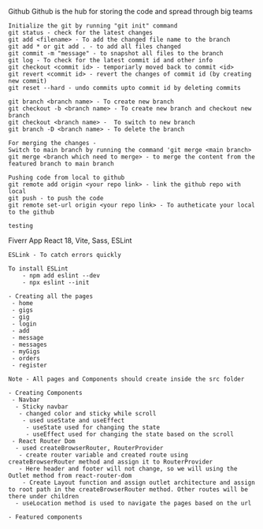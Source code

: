 Github
    Github is the hub for storing the code and spread through big teams

    Initialize the git by running "git init" command
    git status - check for the latest changes
    git add <filename> - To add the changed file name to the branch
    git add * or git add . - to add all files changed
    git commit -m "message" - to snapshot all files to the branch
    git log - To check for the latest commit id and other info
    git checkout <commit id> - temporiarly moved back to commit <id>
    git revert <commit id> - revert the changes of commit id (by creating new commit)
    git reset --hard - undo commits upto commit id by deleting commits

    git branch <branch name> - To create new branch
    git checkout -b <branch name> - To create new branch and checkout new branch
    git checkout <branch name> -  To switch to new branch
    git branch -D <branch name> - To delete the branch
    
    For merging the changes - 
    Switch to main branch by running the command 'git merge <main branch>
    git merge <branch which need to merge> - to merge the content from the featured branch to main branch

    Pushing code from local to github
    git remote add origin <your repo link> - link the github repo with local
    git push - to push the code
    git remote set-url origin <your repo link> - To autheticate your local to the github

    testing

Fiverr App 
    React 18, Vite, Sass, ESLint

    ESLink - To catch errors quickly

    To install ESLint
        - npm add eslint --dev
        - npx eslint --init

    - Creating all the pages
     - home
     - gigs
     - gig
     - login
     - add
     - message
     - messages
     - myGigs
     - orders
     - register
    
    Note - All pages and Components should create inside the src folder

    - Creating Components
     - Navbar
      - Sticky navbar 
       - changed color and sticky while scroll
        - used useState and useEffect
         - useState used for changing the state
         - useEffect used for changing the state based on the scroll
     - React Router Dom
      - used createBrowserRouter, RouterProvider
       - create router variable and created route using createBrowserRouter method and assign it to RouterProvider
       - Here header and footer will not change, so we will using the Outlet method from react-router-dom
        - Create Layout function and assign outlet architecture and assign to root path in the createBrowserRouter method. Other routes will be there under children
      - useLocation method is used to navigate the pages based on the url

    - Featured components  
    

